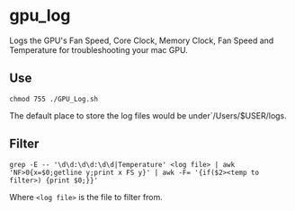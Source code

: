 # gpu_log
Logs the GPU's Fan Speed, Core Clock, Memory Clock, Fan Speed and Temperature for troubleshooting your mac GPU.
## Use 
```
chmod 755 ./GPU_Log.sh
```
The default place to store the log files would be under`/Users/$USER/logs.
## Filter
``` shell
grep -E -- '\d\d:\d\d:\d\d|Temperature' <log file> | awk 'NF>0{x=$0;getline y;print x FS y}' | awk -F= '{if($2><temp to filter>) {print $0;}}'
```
Where `<log file>` is the file to filter from.
